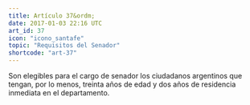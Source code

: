 ```yaml
---
title: Artículo 37&ordm;
date: 2017-01-03 22:16 UTC
art_id: 37
icon: "icono_santafe"
topic: "Requisitos del Senador"
shortcode: "art-37"
---
```

Son elegibles para el cargo de senador los ciudadanos argentinos que tengan, por lo menos, treinta años de edad y dos años de residencia inmediata en el departamento.
